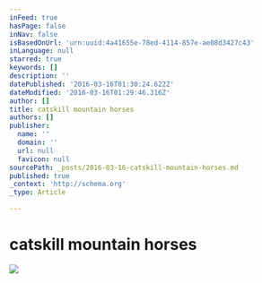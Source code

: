 ```yaml
---
inFeed: true
hasPage: false
inNav: false
isBasedOnUrl: 'urn:uuid:4a41655e-78ed-4114-857e-ae08d3427c43'
inLanguage: null
starred: true
keywords: []
description: ''
datePublished: '2016-03-16T01:30:24.622Z'
dateModified: '2016-03-16T01:29:46.316Z'
author: []
title: catskill mountain horses
authors: []
publisher:
  name: ''
  domain: ''
  url: null
  favicon: null
sourcePath: _posts/2016-03-16-catskill-mountain-horses.md
published: true
_context: 'http://schema.org'
_type: Article

---
```

# catskill mountain horses
![](https://the-grid-user-content.s3-us-west-2.amazonaws.com/fd938254-efd7-4cca-be02-eb751dcb3662.png)